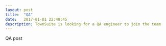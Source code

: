 ```yaml
---
layout: post
title:  "QA"
date:   2017-01-01 22:48:45
description: TownSuite is looking for a QA engineer to join the team
---
```


QA post
